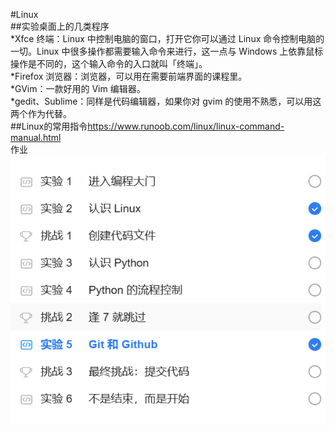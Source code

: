 #Linux<br>
##实验桌面上的几类程序<br>
*Xfce 终端：Linux 中控制电脑的窗口，打开它你可以通过 Linux 命令控制电脑的一切。Linux 中很多操作都需要输入命令来进行，这一点与 Windows 上依靠鼠标操作是不同的，这个输入命令的入口就叫「终端」。<br>
*Firefox 浏览器：浏览器，可以用在需要前端界面的课程里。<br>
*GVim：一款好用的 Vim 编辑器。<br>
*gedit、Sublime：同样是代码编辑器，如果你对 gvim 的使用不熟悉，可以用这两个作为代替。<br>
##Linux的常用指令<https://www.runoob.com/linux/linux-command-manual.html><br>
 作业![alt text](1.png)
